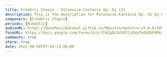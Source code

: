 ```yaml
---
title: Frédéric Chopin - Polonaise-Fantasie Op. 61 (3)
description: This is the description for Polonaise-Fantasie Op. 61 by Frédéric Chopin
composers: [Frédéric Chopin]
periods: [Romantic]
audioURL: https://OpenMusicDataset.github.io/Maestro/maestro-v3.0.0/2009/MIDI-Unprocessed_07_R1_2009_01-03_ORIG_MID--AUDIO_07_R1_2009_07_R1_2009_03_WAV.midi
formURL: https://docs.google.com/forms/d/e/1FAIpQLSdVBJtjOVpfbdbOGFQMAzYSmf8Tm7jfZDOo6kaQXvRJeIqppQ/viewform
comments: true
share: true
date: 2021-08-08T07:43:13-06:00
---
```

